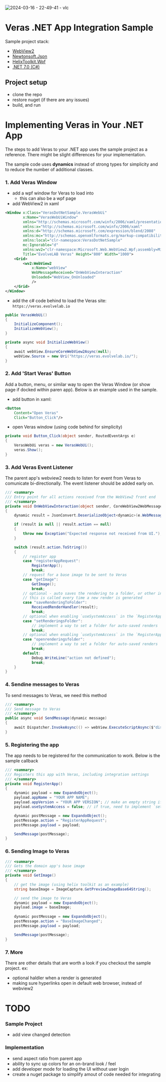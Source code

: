 ![2024-03-16 - 22-49-41 - vlc](https://github.com/EvolveLAB/EvolveLAB.Veras.SDK/assets/107583178/a032fb19-79e4-4bdd-9b3a-a6401c06c283)

# Veras .NET App Integration Sample
Sample project stack:
* [WebView2](https://developer.microsoft.com/en-us/microsoft-edge/webview2/)
* [Newtonsoft.Json](https://www.newtonsoft.com/json)
* [HelixToolkit.Wpf](https://github.com/helix-toolkit/helix-toolkit)
* [.NET 7.0 (C#)](https://dotnet.microsoft.com/en-us/download/dotnet/7.0)

## Project setup
* clone the repo
* restore nuget (if there are any issues)
* build, and run


# Implementing Veras in Your .NET App
The steps to add Veras to your .NET app uses the sample project as a reference. There might be slight differences for your implementation.

The sample code uses **dynamics** instead of strong types for simplicity and to reduce the number of additional classes.


### 1. Add Veras Window
* add a wpf window for Veras to load into
  * this can also be a wpf page
* add WebView2 in xaml
```xml
<Window x:Class="VerasDotNetSample.VerasWebUi"
        x:Name="VerasWebUiWindow"
        xmlns="http://schemas.microsoft.com/winfx/2006/xaml/presentation"
        xmlns:x="http://schemas.microsoft.com/winfx/2006/xaml"
        xmlns:d="http://schemas.microsoft.com/expression/blend/2008"
        xmlns:mc="http://schemas.openxmlformats.org/markup-compatibility/2006"
        xmlns:local="clr-namespace:VerasDotNetSample"
        mc:Ignorable="d"
        xmlns:wv2="clr-namespace:Microsoft.Web.WebView2.Wpf;assembly=Microsoft.Web.WebView2.Wpf"
        Title="EvolveLAB Veras" Height="800" Width="1000">
    <Grid>
        <wv2:WebView2
            x:Name="webView"
            WebMessageReceived="OnWebViewInteraction"
            Unloaded="WebView_OnUnloaded"
            />
    </Grid>
</Window>
```

* add the c# code behind to load the Veras site: `https://veras.evolvelab.io`

```c#
public VerasWebUi()
{
    InitializeComponent();
    InitializeWebView();
}

private async void InitializeWebView()
{
    await webView.EnsureCoreWebView2Async(null);
    webView.Source = new Uri("https://veras.evolvelab.io/");
}
```

### 2. Add 'Start Veras' Button
Add a button, menu, or similar way to open the Veras Window (or show page if docked within paren app). Below is an example used in the sample.

* add button in xaml:
```XML
<Button
    Content="Open Veras"
    Click="Button_Click"/>
```

* open Veras window (using code behind for simplicity)
```C#
private void Button_Click(object sender, RoutedEventArgs e)
{
    VerasWebUi veras = new VerasWebUi();
    veras.Show();
}
```

### 3. Add Veras Event Listener
The parent app's webview2 needs to listen for event from Veras to comunicate bi-directionally. The event listener should be added early on.

```C#
/// <summary>
/// Entry point for all actions received from the WebView2 front end
/// </summary>
private void OnWebViewInteraction(object sender, CoreWebView2WebMessageReceivedEventArgs e)
{
    dynamic result = JsonConvert.DeserializeObject<dynamic>(e.WebMessageAsJson)!;

    if (result is null || result.action == null)
    {
        throw new Exception("Expected response not received from UI.");
    }

    switch (result.action.ToString())
    {
        // register app
        case "registerAppRequest":
            RegisterApp();
            break;
        // request for a base image to be sent to Veras
        case "getImage":
            GetImage();
            break;
        // optional - auto saves the rendering to a folder, or other internal logic
        // this is called every time a new render is generated
        case "saveRenderingToFolder":
            ReceivedRenderHandler(result);
            break;
        // optional when enabling `useSystemAccess` in the `RegisterApp()` callback
        case "setRenderingsFolder":
            // implement a way to set a folder for auto-saved renders
            break;
        // optional when enabling `useSystemAccess` in the `RegisterApp()` callback
        case "openrenderingsfolder":
            // implement a way to set a folder for auto-saved renders
            break;
        default:
            Debug.WriteLine("action not defined");
            break;
    }
}
```

### 4. Sendine messages to Veras
To send messages to Veras, we need this method
```c#
/// <summary>
/// Send message to Veras
/// </summary>
public async void SendMessage(dynamic message)
{
    await Dispatcher.InvokeAsync(() => webView.ExecuteScriptAsync($"dispatchWebViewEvent({JsonConvert.SerializeObject(message)})"));
}
```

### 5. Registering the app
The app needs to be registered for the communication to work. Below is the sample callback
```c#
/// <summary>
/// Registers this app with Veras, including integration settings
/// </summary>
private void RegisterApp()
{
    dynamic payload = new ExpandoObject();
    payload.appName = "YOUR APP NAME";
    payload.appVersion = "YOUR APP VERSION"; // make an empty string if not applicable
    payload.useSystemAccess = false; // if true, need to implement `setRenderingsFolder` and `openrenderingsfolder` events, otherwise the buttons in the VerasUI won't work

    dynamic postMessage = new ExpandoObject();
    postMessage.action = "RegisterAppRequest";
    postMessage.payload = payload;

    SendMessage(postMessage);
}
```

### 6. Sending Image to Veras
```c#
/// <summary>
/// Gets the domain app's base image
/// </summary>
private void GetImage()
{
    // get the image (using helix toolkit as an example)
    string baseImage = ImageCapture.GetPreviewImageBase64String();

    // send the image to Veras
    dynamic payload = new ExpandoObject();
    payload.image = baseImage;
    
    dynamic postMessage = new ExpandoObject();
    postMessage.action = "BaseImageChanged";
    postMessage.payload = payload;

    SendMessage(postMessage);
}
```

### 7. More
There are other details that are worth a look if you checkout the sample project. ex:
* optional haldler when a render is generated
* making sure hyperlinks open in default web browser, instead of webview2

# TODO
### Sample Project
* add view changed detection

### Implementation
* send aspect ratio from parent app
* ability to sync up colors for an on-brand look / feel
* add developer mode for loading the UI without user login
* create a nuget package to simplify amout of code needed for integrating
